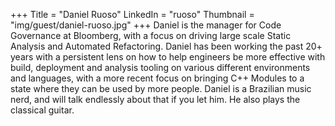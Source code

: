 +++
Title = "Daniel Ruoso"
LinkedIn = "ruoso"
Thumbnail = "img/guest/daniel-ruoso.jpg"
+++
Daniel is the manager for Code Governance at Bloomberg, with a focus on driving large scale Static Analysis and Automated Refactoring. Daniel has been working the past 20+ years with a persistent lens on how to help engineers be more effective with build, deployment and analysis tooling on various different environments and languages, with a more recent focus on bringing C++ Modules to a state where they can be used by more people.
Daniel is a Brazilian music nerd, and will talk endlessly about that if you let him. He also plays the classical guitar.
